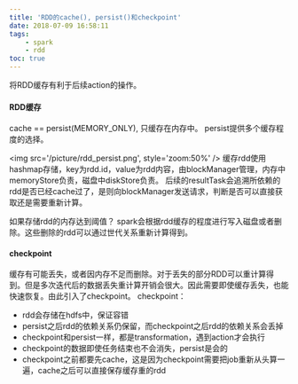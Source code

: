 ```yaml
---
title: 'RDD的cache(), persist()和checkpoint'
date: 2018-07-09 16:58:11
tags:
    - spark
    - rdd
toc: true
---
```


将RDD缓存有利于后续action的操作。

#### RDD缓存
cache == persist(MEMORY_ONLY), 只缓存在内存中。
persist提供多个缓存程度的选择。

<!--more-->

<img src='/picture/rdd_persist.png', style='zoom:50%' />
缓存rdd使用hashmap存储，key为rdd.id，value为rdd内容，由blockManager管理，内存中memoryStore负责，磁盘中diskStore负责。
后续的resultTask会追溯所依赖的rdd是否已经cache过了，是则向blockManager发送请求，判断是否可以直接获取还是需要重新计算。

如果存储rdd的内存达到阈值？
spark会根据rdd缓存的程度进行写入磁盘或者删除。这些删除的rdd可以通过世代关系重新计算得到。

#### checkpoint
缓存有可能丢失，或者因内存不足而删除。对于丢失的部分RDD可以重计算得到。但是多次迭代后的数据丢失重计算开销会很大。因此需要即使缓存丢失，也能快速恢复。由此引入了checkpoint。
checkpoint：
- rdd会存储在hdfs中，保证容错
- persist之后rdd的依赖关系仍保留，而checkpoint之后rdd的依赖关系会丢掉
- checkpoint和persist一样，都是transformation，遇到action才会执行
- checkpoint的数据即使任务结束也不会消失，persist是会的
- checkpoint之前都要先cache，这是因为checkpoint需要把job重新从头算一遍，cache之后可以直接保存缓存重的rdd
